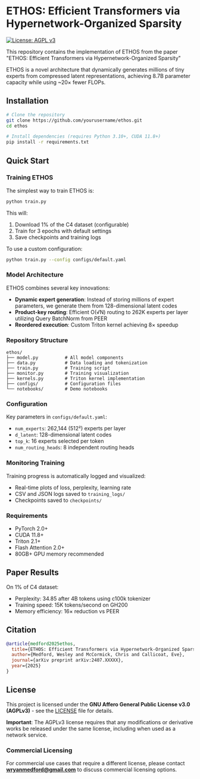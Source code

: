 
# ETHOS: Efficient Transformers via Hypernetwork-Organized Sparsity

[![License: AGPL v3](https://img.shields.io/badge/License-AGPL%20v3-blue.svg)](https://www.gnu.org/licenses/agpl-3.0)

This repository contains the implementation of ETHOS from the paper "ETHOS: Efficient Transformers via
Hypernetwork-Organized Sparsity"

ETHOS is a novel architecture that dynamically generates millions of tiny experts from compressed latent representations, achieving 8.7B parameter capacity while using ~20× fewer FLOPs.

## Installation

```bash
# Clone the repository
git clone https://github.com/yourusername/ethos.git
cd ethos

# Install dependencies (requires Python 3.10+, CUDA 11.8+)
pip install -r requirements.txt
```

## Quick Start

### Training ETHOS

The simplest way to train ETHOS is:

```bash
python train.py
```

This will:
1. Download 1% of the C4 dataset (configurable)
2. Train for 3 epochs with default settings
3. Save checkpoints and training logs

To use a custom configuration:

```bash
python train.py --config configs/default.yaml
```

### Model Architecture

ETHOS combines several key innovations:
- **Dynamic expert generation**: Instead of storing millions of expert parameters, we generate them from 128-dimensional latent codes
- **Product-key routing**: Efficient O(√N) routing to 262K experts per layer utilizing Query BatchNorm from PEER
- **Reordered execution**: Custom Triton kernel achieving 8× speedup

### Repository Structure

```
ethos/
├── model.py          # All model components
├── data.py           # Data loading and tokenization  
├── train.py          # Training script
├── monitor.py        # Training visualization
├── kernels.py        # Triton kernel implementation
├── configs/          # Configuration files
└── notebooks/        # Demo notebooks
```

### Configuration

Key parameters in `configs/default.yaml`:
- `num_experts`: 262,144 (512²) experts per layer
- `d_latent`: 128-dimensional latent codes
- `top_k`: 16 experts selected per token
- `num_routing_heads`: 8 independent routing heads

### Monitoring Training

Training progress is automatically logged and visualized:
- Real-time plots of loss, perplexity, learning rate
- CSV and JSON logs saved to `training_logs/`
- Checkpoints saved to `checkpoints/`

### Requirements

- PyTorch 2.0+
- CUDA 11.8+
- Triton 2.1+
- Flash Attention 2.0+
- 80GB+ GPU memory recommended

## Paper Results

On 1% of C4 dataset:
- Perplexity: 34.85 after 4B tokens using c100k tokenizer
- Training speed: 15K tokens/second on GH200
- Memory efficiency: 16× reduction vs PEER

## Citation

```bibtex
@article{medford2025ethos,
  title={ETHOS: Efficient Transformers via Hypernetwork-Organized Sparsity},
  author={Medford, Wesley and McCormick, Chris and Callicoat, Eve},
  journal={arXiv preprint arXiv:2407.XXXXX},
  year={2025}
}
```

## License

This project is licensed under the **GNU Affero General Public License v3.0 (AGPLv3)** - see the [LICENSE](LICENSE) file for details.

**Important**: The AGPLv3 license requires that any modifications or derivative works be released under the same license, including when used as a network service.

### Commercial Licensing

For commercial use cases that require a different license, please contact **wryanmedford@gmail.com** to discuss commercial licensing options.
